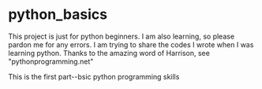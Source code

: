 # python_basics
This project is just for python beginners.
I am also learning, so please pardon me for any errors.
I am trying to share the codes I wrote when I was learning python. 
Thanks to the amazing word of Harrison, see "pythonprogramming.net"

This is the first part--bsic python programming skills

